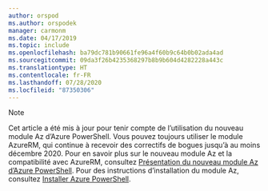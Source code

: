 ```yaml
---
author: orspod
ms.author: orspodek
manager: carmonm
ms.date: 04/17/2019
ms.topic: include
ms.openlocfilehash: ba79dc781b90661fe96a4f60b9c64b0b02ada4ad
ms.sourcegitcommit: 09da3f26b4235368297b8b9b604d4282228a443c
ms.translationtype: HT
ms.contentlocale: fr-FR
ms.lasthandoff: 07/28/2020
ms.locfileid: "87350306"
---
```

> [!NOTE]
> Cet article a été mis à jour pour tenir compte de l’utilisation du nouveau module Az d’Azure PowerShell. Vous pouvez toujours utiliser le module AzureRM, qui continue à recevoir des correctifs de bogues jusqu’à au moins décembre 2020.
> Pour en savoir plus sur le nouveau module Az et la compatibilité avec AzureRM, consultez [Présentation du nouveau module Az d’Azure PowerShell](https://docs.microsoft.com/powershell/azure/new-azureps-module-az?view=azps-3.3.0). Pour des instructions d’installation du module Az, consultez [Installer Azure PowerShell](https://docs.microsoft.com/powershell/azure/install-az-ps?view=azps-3.3.0).

